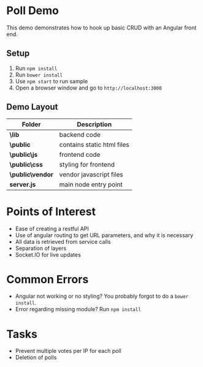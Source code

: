 # Poll Demo

This demo demonstrates how to hook up basic CRUD with an Angular front end.

## Setup

1. Run `npm install`
2. Run `bower install`
3. Use `npm start` to run sample
4. Open a browser window and go to `http://localhost:3000`

## Demo Layout

| Folder | Description |
|-----------------|-------------------------------------|
|**\lib**		  | backend code  						|
|**\public**		  |	contains static html files			|
|**\public\js**       | frontend code  						|
|**\public\css**	  |	styling for frontend				|
|**\public\vendor**	  |	vendor javascript files				|
|**server.js** 		  |	main node entry point				|

# Points of Interest

* Ease of creating a restful API
* Use of angular routing to get URL parameters, and why it is necessary
* All data is retrieved from service calls
* Separation of layers
* Socket.IO for live updates

# Common Errors

* Angular not working or no styling? You probably forgot to do a `bower install`.
* Error regarding missing module? Run `npm install`

# Tasks

* Prevent multiple votes per IP for each poll
* Deletion of polls

